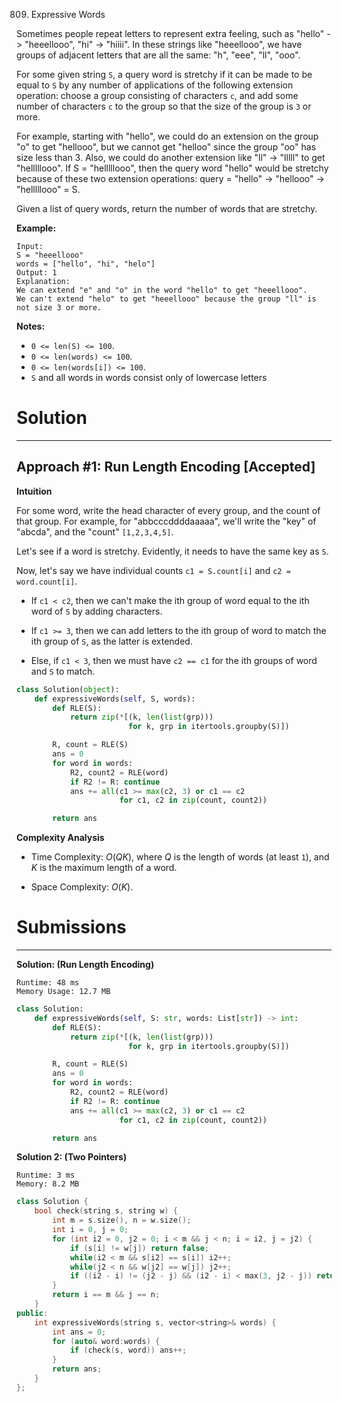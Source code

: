 809. Expressive Words

Sometimes people repeat letters to represent extra feeling, such as "hello" -> "heeellooo", "hi" -> "hiiii".  In these strings like "heeellooo", we have groups of adjacent letters that are all the same:  "h", "eee", "ll", "ooo".

For some given string `S`, a query word is stretchy if it can be made to be equal to `S` by any number of applications of the following extension operation: choose a group consisting of characters `c`, and add some number of characters `c` to the group so that the size of the group is `3` or more.

For example, starting with "hello", we could do an extension on the group "o" to get "hellooo", but we cannot get "helloo" since the group "oo" has size less than 3.  Also, we could do another extension like "ll" -> "lllll" to get "helllllooo".  If S = "helllllooo", then the query word "hello" would be stretchy because of these two extension operations: query = "hello" -> "hellooo" -> "helllllooo" = S.

Given a list of query words, return the number of words that are stretchy. 

 

**Example:**
```
Input: 
S = "heeellooo"
words = ["hello", "hi", "helo"]
Output: 1
Explanation: 
We can extend "e" and "o" in the word "hello" to get "heeellooo".
We can't extend "helo" to get "heeellooo" because the group "ll" is not size 3 or more.
```

**Notes:**

* `0 <= len(S) <= 100`.
* `0 <= len(words) <= 100`.
* `0 <= len(words[i]) <= 100`.
* `S` and all words in words consist only of lowercase letters

# Solution
---
## Approach #1: Run Length Encoding [Accepted]
**Intuition**

For some word, write the head character of every group, and the count of that group. For example, for "abbcccddddaaaaa", we'll write the "key" of "abcda", and the "count" `[1,2,3,4,5]`.

Let's see if a word is stretchy. Evidently, it needs to have the same key as `S`.

Now, let's say we have individual counts `c1 = S.count[i]` and `c2 = word.count[i]`.

* If `c1 < c2`, then we can't make the ith group of word equal to the ith word of `S` by adding characters.

* If `c1 >= 3`, then we can add letters to the ith group of word to match the ith group of `S`, as the latter is extended.

* Else, if `c1 < 3`, then we must have `c2 == c1` for the ith groups of word and `S` to match.

```python
class Solution(object):
    def expressiveWords(self, S, words):
        def RLE(S):
            return zip(*[(k, len(list(grp)))
                         for k, grp in itertools.groupby(S)])

        R, count = RLE(S)
        ans = 0
        for word in words:
            R2, count2 = RLE(word)
            if R2 != R: continue
            ans += all(c1 >= max(c2, 3) or c1 == c2
                       for c1, c2 in zip(count, count2))

        return ans
```

**Complexity Analysis**

* Time Complexity: $O(QK)$, where $Q$ is the length of words (at least `1`), and $K$ is the maximum length of a word.

* Space Complexity: $O(K)$.

# Submissions
---
**Solution: (Run Length Encoding)**
```
Runtime: 48 ms
Memory Usage: 12.7 MB
```
```python
class Solution:
    def expressiveWords(self, S: str, words: List[str]) -> int:
        def RLE(S):
            return zip(*[(k, len(list(grp)))
                         for k, grp in itertools.groupby(S)])

        R, count = RLE(S)
        ans = 0
        for word in words:
            R2, count2 = RLE(word)
            if R2 != R: continue
            ans += all(c1 >= max(c2, 3) or c1 == c2
                       for c1, c2 in zip(count, count2))

        return ans
```

**Solution 2: (Two Pointers)**
```
Runtime: 3 ms
Memory: 8.2 MB
```
```c++
class Solution {
    bool check(string s, string w) {
        int m = s.size(), n = w.size();
        int i = 0, j = 0;
        for (int i2 = 0, j2 = 0; i < m && j < n; i = i2, j = j2) {
            if (s[i] != w[j]) return false;
            while(i2 < m && s[i2] == s[i]) i2++;
            while(j2 < n && w[j2] == w[j]) j2++;
            if ((i2 - i) != (j2 - j) && (i2 - i) < max(3, j2 - j)) return false; 
        }
        return i == m && j == n;
    }
public:
    int expressiveWords(string s, vector<string>& words) {
        int ans = 0;
        for (auto& word:words) {
            if (check(s, word)) ans++;
        }
        return ans;
    }
};
```
